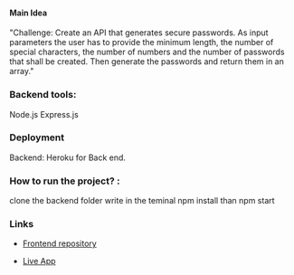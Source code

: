 #### Main Idea
"Challenge: Create an API that generates secure passwords. As input parameters the user has to provide the minimum length, the number of special characters, the number of numbers and the number of passwords that shall be created. Then generate the passwords and return them in an array."

### Backend tools:
Node.js
Express.js

### Deployment
Backend: Heroku for Back end.

### How to run the project? :

clone the backend folder write in the teminal npm install than npm start

### Links
 - [Frontend repository](https://github.com/ASREEN/password-generator-Frontend)

 - [Live App](https://password-generator-2921.netlify.app/)
